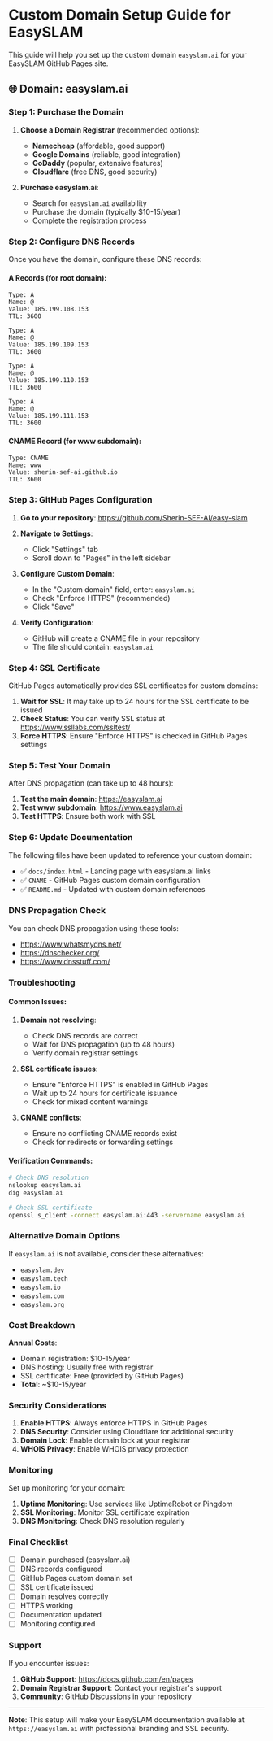 # Custom Domain Setup Guide for EasySLAM

This guide will help you set up the custom domain `easyslam.ai` for your EasySLAM GitHub Pages site.

## 🌐 Domain: easyslam.ai

### Step 1: Purchase the Domain

1. **Choose a Domain Registrar** (recommended options):
   - **Namecheap** (affordable, good support)
   - **Google Domains** (reliable, good integration)
   - **GoDaddy** (popular, extensive features)
   - **Cloudflare** (free DNS, good security)

2. **Purchase easyslam.ai**:
   - Search for `easyslam.ai` availability
   - Purchase the domain (typically $10-15/year)
   - Complete the registration process

### Step 2: Configure DNS Records

Once you have the domain, configure these DNS records:

#### A Records (for root domain):
```
Type: A
Name: @
Value: 185.199.108.153
TTL: 3600

Type: A
Name: @
Value: 185.199.109.153
TTL: 3600

Type: A
Name: @
Value: 185.199.110.153
TTL: 3600

Type: A
Name: @
Value: 185.199.111.153
TTL: 3600
```

#### CNAME Record (for www subdomain):
```
Type: CNAME
Name: www
Value: sherin-sef-ai.github.io
TTL: 3600
```

### Step 3: GitHub Pages Configuration

1. **Go to your repository**: https://github.com/Sherin-SEF-AI/easy-slam

2. **Navigate to Settings**:
   - Click "Settings" tab
   - Scroll down to "Pages" in the left sidebar

3. **Configure Custom Domain**:
   - In the "Custom domain" field, enter: `easyslam.ai`
   - Check "Enforce HTTPS" (recommended)
   - Click "Save"

4. **Verify Configuration**:
   - GitHub will create a CNAME file in your repository
   - The file should contain: `easyslam.ai`

### Step 4: SSL Certificate

GitHub Pages automatically provides SSL certificates for custom domains:

1. **Wait for SSL**: It may take up to 24 hours for the SSL certificate to be issued
2. **Check Status**: You can verify SSL status at https://www.ssllabs.com/ssltest/
3. **Force HTTPS**: Ensure "Enforce HTTPS" is checked in GitHub Pages settings

### Step 5: Test Your Domain

After DNS propagation (can take up to 48 hours):

1. **Test the main domain**: https://easyslam.ai
2. **Test www subdomain**: https://www.easyslam.ai
3. **Test HTTPS**: Ensure both work with SSL

### Step 6: Update Documentation

The following files have been updated to reference your custom domain:

- ✅ `docs/index.html` - Landing page with easyslam.ai links
- ✅ `CNAME` - GitHub Pages custom domain configuration
- ✅ `README.md` - Updated with custom domain references

### DNS Propagation Check

You can check DNS propagation using these tools:
- https://www.whatsmydns.net/
- https://dnschecker.org/
- https://www.dnsstuff.com/

### Troubleshooting

#### Common Issues:

1. **Domain not resolving**:
   - Check DNS records are correct
   - Wait for DNS propagation (up to 48 hours)
   - Verify domain registrar settings

2. **SSL certificate issues**:
   - Ensure "Enforce HTTPS" is enabled in GitHub Pages
   - Wait up to 24 hours for certificate issuance
   - Check for mixed content warnings

3. **CNAME conflicts**:
   - Ensure no conflicting CNAME records exist
   - Check for redirects or forwarding settings

#### Verification Commands:

```bash
# Check DNS resolution
nslookup easyslam.ai
dig easyslam.ai

# Check SSL certificate
openssl s_client -connect easyslam.ai:443 -servername easyslam.ai
```

### Alternative Domain Options

If `easyslam.ai` is not available, consider these alternatives:

- `easyslam.dev`
- `easyslam.tech`
- `easyslam.io`
- `easyslam.com`
- `easyslam.org`

### Cost Breakdown

**Annual Costs**:
- Domain registration: $10-15/year
- DNS hosting: Usually free with registrar
- SSL certificate: Free (provided by GitHub Pages)
- **Total**: ~$10-15/year

### Security Considerations

1. **Enable HTTPS**: Always enforce HTTPS in GitHub Pages
2. **DNS Security**: Consider using Cloudflare for additional security
3. **Domain Lock**: Enable domain lock at your registrar
4. **WHOIS Privacy**: Enable WHOIS privacy protection

### Monitoring

Set up monitoring for your domain:

1. **Uptime Monitoring**: Use services like UptimeRobot or Pingdom
2. **SSL Monitoring**: Monitor SSL certificate expiration
3. **DNS Monitoring**: Check DNS resolution regularly

### Final Checklist

- [ ] Domain purchased (easyslam.ai)
- [ ] DNS records configured
- [ ] GitHub Pages custom domain set
- [ ] SSL certificate issued
- [ ] Domain resolves correctly
- [ ] HTTPS working
- [ ] Documentation updated
- [ ] Monitoring configured

### Support

If you encounter issues:

1. **GitHub Support**: https://docs.github.com/en/pages
2. **Domain Registrar Support**: Contact your registrar's support
3. **Community**: GitHub Discussions in your repository

---

**Note**: This setup will make your EasySLAM documentation available at `https://easyslam.ai` with professional branding and SSL security. 